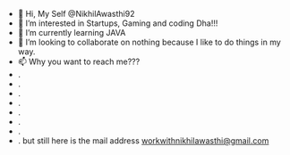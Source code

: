 - 👋 Hi, My Self @NikhilAwasthi92
- 👀 I’m interested in Startups, Gaming and coding Dha!!! 
- 🌱 I’m currently learning JAVA
- 💞️ I’m looking to collaborate on nothing because I like to do things in my way.
- 📫 Why you want to reach me???
- .
- .
- .
- .
- .
- .
- .
- .
but still here is the mail address workwithnikhilawasthi@gmail.com
